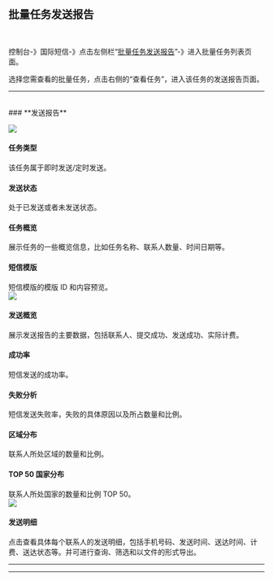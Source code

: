 ## 批量任务发送报告

 <br>

控制台-》国际短信-》点击左侧栏“[批量任务发送报告](https://www.mysubmail.com/console/intersms/batchreport/)”-》进入批量任务列表页面。

选择您需查看的批量任务，点击右侧的“查看任务”，进入该任务的发送报告页面。


------
<br>
### **发送报告**
<br>

![](https://libraries.mysubmail.com/public/99040a5a4bb73c0f8ab0495dae84a27f/images/0e78de86e56ee46205546aee95971e0d.png)
<br>
#### 任务类型

该任务属于即时发送/定时发送。
<br>
#### 发送状态

处于已发送或者未发送状态。
<br>
#### 任务概览

展示任务的一些概览信息，比如任务名称、联系人数量、时间日期等。
<br>
#### 短信模版

短信模版的模版 ID 和内容预览。
<br>
![](https://libraries.mysubmail.com/public/99040a5a4bb73c0f8ab0495dae84a27f/images/37f88b34ce04919f22f4ef87813cfeac.png)
<br>
#### 发送概览

展示发送报告的主要数据，包括联系人、提交成功、发送成功、实际计费。
<br>
#### 成功率

短信发送的成功率。
<br>
#### 失败分析

短信发送失败率，失败的具体原因以及所占数量和比例。
<br>
#### 区域分布

联系人所处区域的数量和比例。
<br>
#### TOP 50 国家分布

联系人所处国家的数量和比例 TOP 50。
<br>
![](https://libraries.mysubmail.com/public/99040a5a4bb73c0f8ab0495dae84a27f/images/5acbd189e1abae081413cd80c3a51b1d.png)
<br>
#### 发送明细

点击查看具体每个联系人的发送明细，包括手机号码、发送时间、送达时间、计费、送达状态等。并可进行查询、筛选和以文件的形式导出。
<br>

------

------